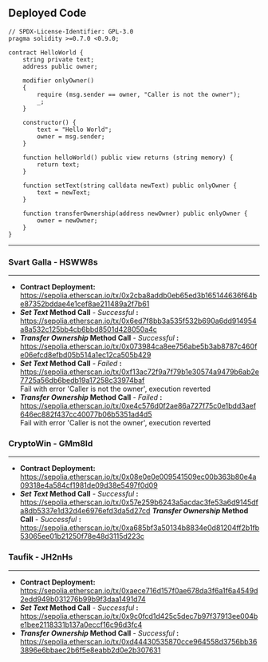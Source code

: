 ## Deployed Code

```solidity
// SPDX-License-Identifier: GPL-3.0
pragma solidity >=0.7.0 <0.9.0;

contract HelloWorld {
    string private text;
    address public owner;

    modifier onlyOwner()
    {
        require (msg.sender == owner, "Caller is not the owner");
        _;
    }

    constructor() {
        text = "Hello World";
        owner = msg.sender;
    }

    function helloWorld() public view returns (string memory) {
        return text;
    }

    function setText(string calldata newText) public onlyOwner {
        text = newText;
    }

    function transferOwnership(address newOwner) public onlyOwner {
        owner = newOwner;
    }
}
```  
---

### Svart Galla - HSWW8s  
---  
- **Contract Deployment:**  
https://sepolia.etherscan.io/tx/0x2cba8addb0eb65ed3b165144636f64be87352bddae4e1cef8ae211489a2f7b61  
- ***Set Text* Method Call** - *Successful* **:**  
https://sepolia.etherscan.io/tx/0x6ed7f8bb3a535f532b690a6dd914954a8a532c125bb4cb6bbd8501d428050a4c  
- ***Transfer Ownership* Method Call** - *Successful* **:**
https://sepolia.etherscan.io/tx/0x073984ca8ee756abe5b3ab8787c460fe06efcd8efbd05b514a1ec12ca505b429  
- ***Set Text* Method Call** - *Failed* **:**  
https://sepolia.etherscan.io/tx/0xf13ac72f9a7f79b1e30574a9479b6ab2e7725a56db6bedb19a17258c33974baf  
Fail with error 'Caller is not the owner', execution reverted  
- ***Transfer Ownership* Method Call** - *Failed* **:**  
https://sepolia.etherscan.io/tx/0xe4c576d0f2ae86a727f75c0e1bdd3aef646ec882f437cc40077b06b5351ad4d5  
Fail with error 'Caller is not the owner', execution reverted  

### CryptoWin - GMm8Id  
---  
- **Contract Deployment:**  
https://sepolia.etherscan.io/tx/0x08e0e0e009541509ec00b363b80e4a09318e4a584cf1981de09d38e5497f0d09  
- ***Set Text* Method Call** - *Successful* **:**  
https://sepolia.etherscan.io/tx/0x57e259b6243a5acdac3fe53a6d9145dfa8db5337e1d32d4e6976efd3da5d27cd
 ***Transfer Ownership* Method Call** - *Successful* **:**
  https://sepolia.etherscan.io/tx/0xa685bf3a50134b8834e0d81204ff2b1fb53065ee01b21250f78e48d3115d223c

### Taufik - JH2nHs  
---  
- **Contract Deployment:**  
https://sepolia.etherscan.io/tx/0xaece716d157f0ae678da3f6a1f6a4549d2edd949b031276b99b9f3daa1491d74  
- ***Set Text* Method Call** - *Successful* **:**  
https://sepolia.etherscan.io/tx/0x9c0fcd1d425c5dec7b97f37913ee004be1bee2118331b137a0eccf16c96d3fc4  
- ***Transfer Ownership* Method Call** - *Successful* **:**
https://sepolia.etherscan.io/tx/0xd44430535870cce964558d3756bb363896e6bbaec2b6f5e8eabb2d0e2b307631  
